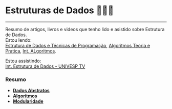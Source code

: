 # Estruturas de Dados :ghost::cat::octopus:  
---
Resumo de artigos, livros e videos que tenho lido e asistido sobre Estrutura de Dados.  
Estou lendo:  
[Estrutura de Dados e Técnicas de Programação](), [Algoritmos Teoria e Pratica](https://www.amazon.com.br/Algoritmos-Teoria-Pr%C3%A1tica-Thomas-Cormen/dp/8535236996),
[Int. ALgoritmos](https://www.embarcados.com.br/serie/introducao-a-algoritmos/).  

Estou assistindo:  
[Int. Estrutura de Dados - UNIVESP TV](https://www.youtube.com/playlist?list=PLxI8Can9yAHf8k8LrUePyj0y3lLpigGcl)

### Resumo

* [**Dados Abstratos**](https://github.com/fagnercaeres/Estudos_Estrutura_Dados/blob/master/1%C2%BASemana/dados_abstratos.md)  
* [**Algoritmos**](https://github.com/fagnercaeres/Estudos_Estrutura_Dados/blob/master/1%C2%BASemana/algoritmos.md)
* [**Modularidade**](https://github.com/fagnercaeres/Estudos_Estrutura_Dados/blob/master/1%C2%BASemana/modularidade.md)
